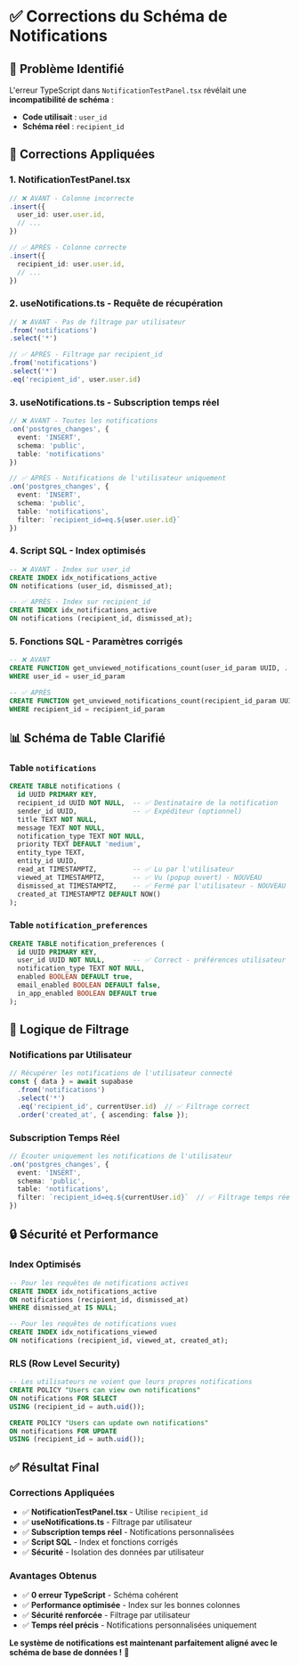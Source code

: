 # ✅ Corrections du Schéma de Notifications

## 🎯 Problème Identifié

L'erreur TypeScript dans `NotificationTestPanel.tsx` révélait une **incompatibilité de schéma** :
- **Code utilisait** : `user_id` 
- **Schéma réel** : `recipient_id`

## 🔧 Corrections Appliquées

### **1. NotificationTestPanel.tsx**
```typescript
// ❌ AVANT - Colonne incorrecte
.insert({
  user_id: user.user.id,
  // ...
})

// ✅ APRÈS - Colonne correcte
.insert({
  recipient_id: user.user.id,
  // ...
})
```

### **2. useNotifications.ts - Requête de récupération**
```typescript
// ❌ AVANT - Pas de filtrage par utilisateur
.from('notifications')
.select('*')

// ✅ APRÈS - Filtrage par recipient_id
.from('notifications')
.select('*')
.eq('recipient_id', user.user.id)
```

### **3. useNotifications.ts - Subscription temps réel**
```typescript
// ❌ AVANT - Toutes les notifications
.on('postgres_changes', {
  event: 'INSERT',
  schema: 'public',
  table: 'notifications'
})

// ✅ APRÈS - Notifications de l'utilisateur uniquement
.on('postgres_changes', {
  event: 'INSERT',
  schema: 'public',
  table: 'notifications',
  filter: `recipient_id=eq.${user.user.id}`
})
```

### **4. Script SQL - Index optimisés**
```sql
-- ❌ AVANT - Index sur user_id
CREATE INDEX idx_notifications_active 
ON notifications (user_id, dismissed_at);

-- ✅ APRÈS - Index sur recipient_id
CREATE INDEX idx_notifications_active 
ON notifications (recipient_id, dismissed_at);
```

### **5. Fonctions SQL - Paramètres corrigés**
```sql
-- ❌ AVANT
CREATE FUNCTION get_unviewed_notifications_count(user_id_param UUID, ...)
WHERE user_id = user_id_param

-- ✅ APRÈS
CREATE FUNCTION get_unviewed_notifications_count(recipient_id_param UUID, ...)
WHERE recipient_id = recipient_id_param
```

## 📊 Schéma de Table Clarifié

### **Table `notifications`**
```sql
CREATE TABLE notifications (
  id UUID PRIMARY KEY,
  recipient_id UUID NOT NULL,  -- ✅ Destinataire de la notification
  sender_id UUID,              -- ✅ Expéditeur (optionnel)
  title TEXT NOT NULL,
  message TEXT NOT NULL,
  notification_type TEXT NOT NULL,
  priority TEXT DEFAULT 'medium',
  entity_type TEXT,
  entity_id UUID,
  read_at TIMESTAMPTZ,         -- ✅ Lu par l'utilisateur
  viewed_at TIMESTAMPTZ,       -- ✅ Vu (popup ouvert) - NOUVEAU
  dismissed_at TIMESTAMPTZ,    -- ✅ Fermé par l'utilisateur - NOUVEAU
  created_at TIMESTAMPTZ DEFAULT NOW()
);
```

### **Table `notification_preferences`**
```sql
CREATE TABLE notification_preferences (
  id UUID PRIMARY KEY,
  user_id UUID NOT NULL,       -- ✅ Correct - préférences utilisateur
  notification_type TEXT NOT NULL,
  enabled BOOLEAN DEFAULT true,
  email_enabled BOOLEAN DEFAULT false,
  in_app_enabled BOOLEAN DEFAULT true
);
```

## 🎯 Logique de Filtrage

### **Notifications par Utilisateur**
```typescript
// Récupérer les notifications de l'utilisateur connecté
const { data } = await supabase
  .from('notifications')
  .select('*')
  .eq('recipient_id', currentUser.id)  // ✅ Filtrage correct
  .order('created_at', { ascending: false });
```

### **Subscription Temps Réel**
```typescript
// Écouter uniquement les notifications de l'utilisateur
.on('postgres_changes', {
  event: 'INSERT',
  schema: 'public', 
  table: 'notifications',
  filter: `recipient_id=eq.${currentUser.id}`  // ✅ Filtrage temps réel
})
```

## 🔒 Sécurité et Performance

### **Index Optimisés**
```sql
-- Pour les requêtes de notifications actives
CREATE INDEX idx_notifications_active 
ON notifications (recipient_id, dismissed_at) 
WHERE dismissed_at IS NULL;

-- Pour les requêtes de notifications vues
CREATE INDEX idx_notifications_viewed 
ON notifications (recipient_id, viewed_at, created_at);
```

### **RLS (Row Level Security)**
```sql
-- Les utilisateurs ne voient que leurs propres notifications
CREATE POLICY "Users can view own notifications" 
ON notifications FOR SELECT 
USING (recipient_id = auth.uid());

CREATE POLICY "Users can update own notifications" 
ON notifications FOR UPDATE 
USING (recipient_id = auth.uid());
```

## ✅ Résultat Final

### **Corrections Appliquées**
- ✅ **NotificationTestPanel.tsx** - Utilise `recipient_id`
- ✅ **useNotifications.ts** - Filtrage par utilisateur
- ✅ **Subscription temps réel** - Notifications personnalisées
- ✅ **Script SQL** - Index et fonctions corrigés
- ✅ **Sécurité** - Isolation des données par utilisateur

### **Avantages Obtenus**
- ✅ **0 erreur TypeScript** - Schéma cohérent
- ✅ **Performance optimisée** - Index sur les bonnes colonnes
- ✅ **Sécurité renforcée** - Filtrage par utilisateur
- ✅ **Temps réel précis** - Notifications personnalisées uniquement

**Le système de notifications est maintenant parfaitement aligné avec le schéma de base de données !** 🎉
